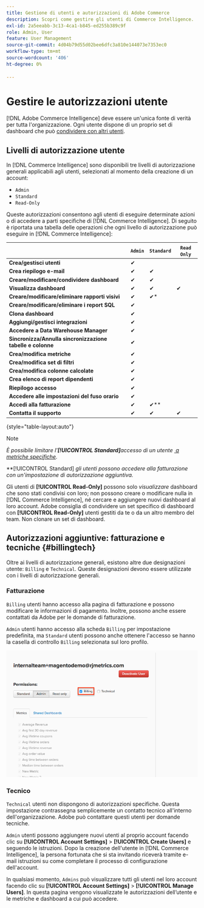 ```yaml
---
title: Gestione di utenti e autorizzazioni di Adobe Commerce
description: Scopri come gestire gli utenti di Commerce Intelligence.
exl-id: 2a5eeabb-3c13-4ca1-b845-ed255b389c9f
role: Admin, User
feature: User Management
source-git-commit: 4d04b79d55d02bee6dfc3a810e144073e7353ec0
workflow-type: tm+mt
source-wordcount: '406'
ht-degree: 0%

---
```


# Gestire le autorizzazioni utente

[!DNL Adobe Commerce Intelligence] deve essere un&#39;unica fonte di verità per tutta l&#39;organizzazione. Ogni utente dispone di un proprio set di dashboard che può [condividere con altri utenti](../../data-user/dashboards/share-dashboard-with-users.md).

## Livelli di autorizzazione utente

In [!DNL Commerce Intelligence] sono disponibili tre livelli di autorizzazione generali applicabili agli utenti, selezionati al momento della creazione di un account:

* `Admin`
* `Standard`
* `Read-Only`

Queste autorizzazioni consentono agli utenti di eseguire determinate azioni o di accedere a parti specifiche di [!DNL Commerce Intelligence]. Di seguito è riportata una tabella delle operazioni che ogni livello di autorizzazione può eseguire in [!DNL Commerce Intelligence]:

|   | `Admin` | `Standard` | `Read Only` |
| -----|-----|-----|----|
| **Crea/gestisci utenti** | ✔ |   |   |
| **Crea riepilogo e-mail** | ✔ | ✔ |   |
| **Creare/modificare/condividere dashboard** | ✔ | ✔ |   |
| **Visualizza dashboard** | ✔ | ✔ | ✔ |
| **Creare/modificare/eliminare rapporti visivi** | ✔ | ✔* |   |
| **Creare/modificare/eliminare i report SQL** | ✔ |  |   |
| **Clona dashboard** | ✔ |   |   |
| **Aggiungi/gestisci integrazioni** | ✔ |   |   |
| **Accedere a Data Warehouse Manager** | ✔ |   |   |
| **Sincronizza/Annulla sincronizzazione tabelle e colonne** | ✔ |   |   |
| **Crea/modifica metriche** | ✔ |   |   |
| **Crea/modifica set di filtri** | ✔ |   |   |
| **Crea/modifica colonne calcolate** | ✔ |   |   |
| **Crea elenco di report dipendenti** | ✔ |   |   |
| **Riepilogo accesso** | ✔ |   |   |
| **Accedere alle impostazioni del fuso orario** | ✔ |   |   |
| **Accedi alla fatturazione** | ✔ | ✔** |   |
| **Contatta il supporto** | ✔ | ✔ | ✔ |

{style="table-layout:auto"}

>[!NOTE]
>
>_È possibile limitare l&#39;**[!UICONTROL Standard]**&#x200B;accesso di un utente [&#x200B; a metriche specifiche](../../administrator/user-management/restrict-metric-access.md)._
>
>**[!UICONTROL Standard] _gli utenti possono accedere alla fatturazione con un&#39;impostazione di autorizzazione aggiuntiva._
>
>Gli utenti di **[!UICONTROL Read-Only]** possono solo _visualizzare_ dashboard che sono stati condivisi con loro; non possono creare o modificare nulla in [!DNL Commerce Intelligence], né cercare e aggiungere nuovi dashboard al loro account. Adobe consiglia di condividere un set specifico di dashboard con **[!UICONTROL Read-Only]** utenti gestiti da te o da un altro membro del team. Non clonare un set di dashboard.

## Autorizzazioni aggiuntive: fatturazione e tecniche {#billingtech}

Oltre ai livelli di autorizzazione generali, esistono altre due designazioni utente: `Billing` e `Technical`. Queste designazioni devono essere utilizzate con i livelli di autorizzazione generali.

### Fatturazione

`Billing` utenti hanno accesso alla pagina di fatturazione e possono modificare le informazioni di pagamento. Inoltre, possono anche essere contattati da Adobe per le domande di fatturazione.

`Admin` utenti hanno accesso alla scheda `Billing` per impostazione predefinita, ma `Standard` utenti possono anche ottenere l&#39;accesso se hanno la casella di controllo `Billing` selezionata sul loro profilo.

![Pagina fatturazione](../../assets/billing.png)<!--{: width="550" height="363"}-->

### Tecnico

`Technical` utenti non dispongono di autorizzazioni specifiche. Questa impostazione contrassegna semplicemente un contatto tecnico all&#39;interno dell&#39;organizzazione. Adobe può contattare questi utenti per domande tecniche.

`Admin` utenti possono aggiungere nuovi utenti al proprio account facendo clic su **[!UICONTROL Account Settings]** > **[!UICONTROL Create Users]** e seguendo le istruzioni. Dopo la creazione dell&#39;utente in [!DNL Commerce Intelligence], la persona fortunata che si sta invitando riceverà tramite e-mail istruzioni su come completare il processo di configurazione dell&#39;account.

In qualsiasi momento, `Admins` può visualizzare tutti gli utenti nel loro account facendo clic su **[!UICONTROL Account Settings]** > **[!UICONTROL Manage Users]**. In questa pagina vengono visualizzate le autorizzazioni dell’utente e le metriche e dashboard a cui può accedere.
